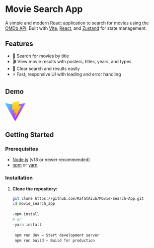 # Movie Search App

A simple and modern React application to search for movies using the [OMDb API](https://www.omdbapi.com/). Built with [Vite](https://vitejs.dev/), [React](https://react.dev/), and [Zustand](https://zustand-demo.pmnd.rs/) for state management.

## Features

- 🔎 Search for movies by title
- 🎬 View movie results with posters, titles, years, and types
- 🧹 Clear search and results easily
- ⚡ Fast, responsive UI with loading and error handling

## Demo

![Movie Search App Screenshot](public/vite.svg)

## Getting Started

### Prerequisites

- [Node.js](https://nodejs.org/) (v18 or newer recommended)
- [npm](https://www.npmjs.com/) or [yarn](https://yarnpkg.com/)

### Installation

1. **Clone the repository:**
   ```sh
   git clone https://github.com/RafatAiub/Movie-Search-App.git
   cd movie_search_app

   -npm install
   # or
   -yarn install

    npm run dev — Start development server
    npm run build — Build for production
    